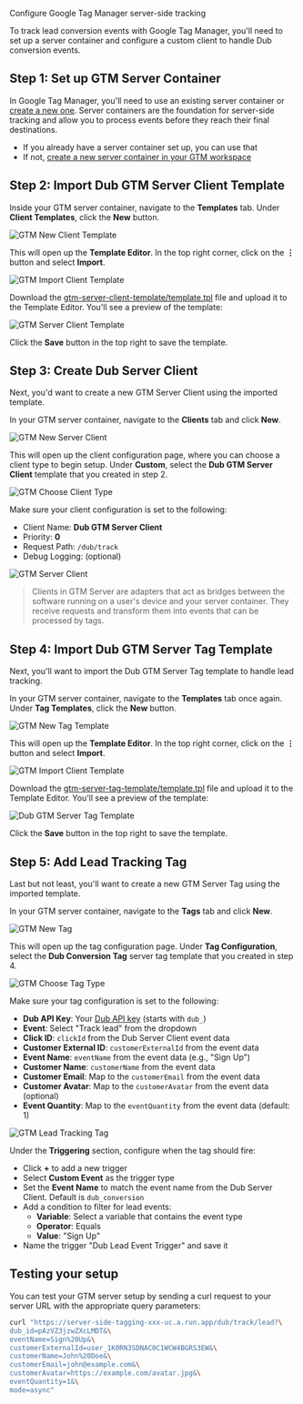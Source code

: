 Configure Google Tag Manager server-side tracking

To track lead conversion events with Google Tag Manager, you'll need to set up a server container and configure a custom client to handle Dub conversion events.

## Step 1: Set up GTM Server Container

In Google Tag Manager, you'll need to use an existing server container or [create a new one](https://youtu.be/waqBSk3vkko). Server containers are the foundation for server-side tracking and allow you to process events before they reach their final destinations.

- If you already have a server container set up, you can use that
- If not, [create a new server container in your GTM workspace](https://developers.google.com/tag-platform/learn/sst-fundamentals/4-sst-setup-container)

## Step 2: Import Dub GTM Server Client Template

Inside your GTM server container, navigate to the **Templates** tab. Under **Client Templates**, click the **New** button.

![GTM New Client Template](https://mintlify.s3.us-west-1.amazonaws.com/dub/images/conversions/google-tag-manager/gtm-new-client-template.png)

This will open up the **Template Editor**. In the top right corner, click on the **⋮** button and select **Import**.

![GTM Import Client Template](https://mintlify.s3.us-west-1.amazonaws.com/dub/images/conversions/google-tag-manager/gtm-import-client-template.png)

Download the [gtm-server-client-template/template.tpl](https://raw.githubusercontent.com/dubinc/gtm-server-client-template/main/template.tpl) file and upload it to the Template Editor. You'll see a preview of the template:

![GTM Server Client Template](https://mintlify.s3.us-west-1.amazonaws.com/dub/images/conversions/google-tag-manager/gtm-server-client-template.png)

Click the **Save** button in the top right to save the template.

## Step 3: Create Dub Server Client

Next, you'd want to create a new GTM Server Client using the imported template.

In your GTM server container, navigate to the **Clients** tab and click **New**.

![GTM New Server Client](https://mintlify.s3.us-west-1.amazonaws.com/dub/images/conversions/google-tag-manager/gtm-new-server-client.png)

This will open up the client configuration page, where you can choose a client type to begin setup. Under **Custom**, select the **Dub GTM Server Client** template that you created in step 2.

![GTM Choose Client Type](https://mintlify.s3.us-west-1.amazonaws.com/dub/images/conversions/google-tag-manager/gtm-choose-client-type.png)

Make sure your client configuration is set to the following:

- Client Name: **Dub GTM Server Client**
- Priority: **0**
- Request Path: `/dub/track`
- Debug Logging: (optional)

![GTM Server Client](https://mintlify.s3.us-west-1.amazonaws.com/dub/images/conversions/google-tag-manager/gtm-server-client.png)

> Clients in GTM Server are adapters that act as bridges between the software running on a user's device and your server container. They receive requests and transform them into events that can be processed by tags.

## Step 4: Import Dub GTM Server Tag Template

Next, you'll want to import the Dub GTM Server Tag template to handle lead tracking.

In your GTM server container, navigate to the **Templates** tab once again. Under **Tag Templates**, click the **New** button.

![GTM New Tag Template](https://mintlify.s3.us-west-1.amazonaws.com/dub/images/conversions/google-tag-manager/gtm-new-tag-template.png)

This will open up the **Template Editor**. In the top right corner, click on the **⋮** button and select **Import**.

![GTM Import Client Template](https://mintlify.s3.us-west-1.amazonaws.com/dub/images/conversions/google-tag-manager/gtm-import-client-template.png)

Download the [gtm-server-tag-template/template.tpl](https://raw.githubusercontent.com/dubinc/gtm-server-tag-template/main/template.tpl) file and upload it to the Template Editor. You'll see a preview of the template:

![Dub GTM Server Tag Template](https://mintlify.s3.us-west-1.amazonaws.com/dub/images/conversions/google-tag-manager/gtm-server-tag-template.png)

Click the **Save** button in the top right to save the template.

## Step 5: Add Lead Tracking Tag

Last but not least, you'll want to create a new GTM Server Tag using the imported template.

In your GTM server container, navigate to the **Tags** tab and click **New**.

![GTM New Tag](https://mintlify.s3.us-west-1.amazonaws.com/dub/images/conversions/google-tag-manager/gtm-new-tag.png)

This will open up the tag configuration page. Under **Tag Configuration**, select the **Dub Conversion Tag** server tag template that you created in step 4.

![GTM Choose Tag Type](https://mintlify.s3.us-west-1.amazonaws.com/dub/images/conversions/google-tag-manager/gtm-choose-tag-type.png)

Make sure your tag configuration is set to the following:

- **Dub API Key**: Your [Dub API key](https://dub.co/docs/api-reference/tokens) (starts with `dub_`)
- **Event**: Select "Track lead" from the dropdown
- **Click ID**: `clickId` from the Dub Server Client event data
- **Customer External ID**: `customerExternalId` from the event data
- **Event Name**: `eventName` from the event data (e.g., "Sign Up")
- **Customer Name**: `customerName` from the event data
- **Customer Email**: Map to the `customerEmail` from the event data
- **Customer Avatar**: Map to the `customerAvatar` from the event data (optional)
- **Event Quantity**: Map to the `eventQuantity` from the event data (default: 1)

![GTM Lead Tracking Tag](https://mintlify.s3.us-west-1.amazonaws.com/dub/images/conversions/google-tag-manager/gtm-track-lead-tag.png)

Under the **Triggering** section, configure when the tag should fire:

- Click **+** to add a new trigger
- Select **Custom Event** as the trigger type
- Set the **Event Name** to match the event name from the Dub Server Client. Default is `dub_conversion`
- Add a condition to filter for lead events:
  - **Variable**: Select a variable that contains the event type
  - **Operator**: Equals
  - **Value**: "Sign Up"
- Name the trigger "Dub Lead Event Trigger" and save it

## Testing your setup

You can test your GTM server setup by sending a curl request to your server URL with the appropriate query parameters:

```bash
curl "https://server-side-tagging-xxx-uc.a.run.app/dub/track/lead?\
dub_id=pAzVZ3jzwZXcLMDT&\
eventName=Sign%20Up&\
customerExternalId=user_1K0RN3SDNAC0C1WCW4BGRS3EW&\
customerName=John%20Doe&\
customerEmail=john@example.com&\
customerAvatar=https://example.com/avatar.jpg&\
eventQuantity=1&\
mode=async"
```

